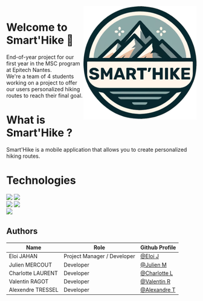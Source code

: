 <img src="./images/LogoSmartHike.png" alt="TrellTech" width="300" height=300 align="right"/>

# Welcome to Smart'Hike :rocket:

End-of-year project for our first year in the MSC program at Epitech Nantes.  
We're a team of 4 students working on a project to offer our users personalized hiking routes to reach their final goal.

# What is Smart'Hike ?
Smart'Hike is a mobile application that allows you to create personalized hiking routes.

# Technologies
![](https://img.shields.io/badge/Flutter-ED8B00?style=for-the-badge&logo=flutter&color=20232a)
![](https://img.shields.io/badge/Dart-ED8B00?style=for-the-badge&logo=dart&color=20232a)  
![](https://img.shields.io/badge/Python-ED8B00?style=for-the-badge&logo=python&color=20232a)
![](https://img.shields.io/badge/Flask-ED8B00?style=for-the-badge&logo=flask&color=20232a)  
![](https://img.shields.io/badge/MapBox-ED8B00?style=for-the-badge&logo=mapbox&color=20232a)

## Authors
| Name              | Role                          | Github Profile |
|-------------------|-------------------------------|----------------|
| Eloi JAHAN        | Project Manager / Developer  | [@Eloi J](https://github.com/EloiJhn) |
| Julien MERCOUT    | Developer                     | [@Julien M](https://github.com/JuMercourt) |
| Charlotte LAURENT | Developer                     | [@Charlotte L](https://github.com/charlottelaurent50) |
| Valentin RAGOT    | Developer                     | [@Valentin R](https://github.com/ValentinRgt) |
| Alexendre TRESSEL | Developer                     | [@Alexandre T](https://github.com/PikPakPik) |

